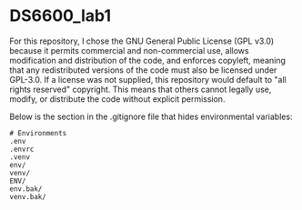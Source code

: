 # DS6600_lab1

For this repository, I chose the GNU General Public License (GPL v3.0) because it permits commercial and non-commercial use, allows modification and distribution of the code, and enforces copyleft, meaning that any redistributed versions of the code must also be licensed under GPL-3.0. If a license was not supplied, this repository would default to "all rights reserved" copyright. This means that others cannot legally use, modify, or distribute the code without explicit permission.

Below is the section in the .gitignore file that hides environmental variables:
```
# Environments
.env
.envrc
.venv
env/
venv/
ENV/
env.bak/
venv.bak/
```